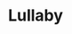 --- 
title: "Lullaby"
description:
price: "19.99"
category: 
images: 
    - /assets/img/lullaby.png
order: 517
---
